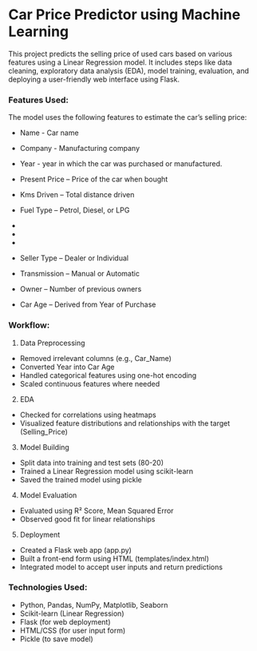 # Car Price Predictor using Machine Learning
This project predicts the selling price of used cars based on various features using a Linear Regression model. It includes steps like data cleaning, exploratory data analysis (EDA), model training, evaluation, and deploying a user-friendly web interface using Flask.


### Features Used:
The model uses the following features to estimate the car’s selling price:

- Name - Car name
- Company - Manufacturing company
- Year - year in which the car was purchased or manufactured.
- Present Price – Price of the car when bought
- Kms Driven – Total distance driven
- Fuel Type – Petrol, Diesel, or LPG

- 
- 
- 
- Seller Type – Dealer or Individual
- Transmission – Manual or Automatic
- Owner – Number of previous owners
- Car Age – Derived from Year of Purchase


### Workflow:
1. Data Preprocessing
- Removed irrelevant columns (e.g., Car_Name)
- Converted Year into Car Age
- Handled categorical features using one-hot encoding
- Scaled continuous features where needed

2. EDA
- Checked for correlations using heatmaps
- Visualized feature distributions and relationships with the target (Selling_Price)

3. Model Building
- Split data into training and test sets (80-20)
- Trained a Linear Regression model using scikit-learn
- Saved the trained model using pickle

4. Model Evaluation
- Evaluated using R² Score, Mean Squared Error
- Observed good fit for linear relationships

5. Deployment
- Created a Flask web app (app.py)
- Built a front-end form using HTML (templates/index.html)
- Integrated model to accept user inputs and return predictions


### Technologies Used:
- Python, Pandas, NumPy, Matplotlib, Seaborn
- Scikit-learn (Linear Regression)
- Flask (for web deployment)
- HTML/CSS (for user input form)
- Pickle (to save model)

